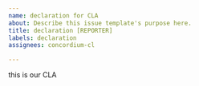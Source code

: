 ```yaml
---
name: declaration for CLA
about: Describe this issue template's purpose here.
title: declaration [REPORTER]
labels: declaration
assignees: concordium-cl

---
```


this is our CLA
